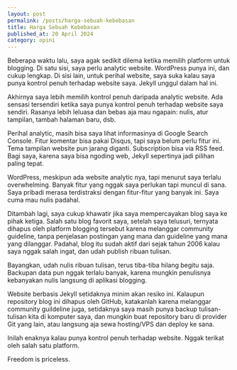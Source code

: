 ```yaml
---
layout: post
permalink: /posts/harga-sebuah-kebebasan
title: Harga Sebuah Kebebasan
published_at: 20 April 2024
category: opini
---
```


Beberapa waktu lalu, saya agak sedikit dilema ketika memilih platform untuk blogging. Di satu sisi, saya perlu analytic website. WordPress punya ini, dan cukup lengkap. Di sisi lain, untuk perihal website, saya suka kalau saya punya kontrol penuh terhadap website saya. Jekyll unggul dalam hal ini.

Akhirnya saya lebih memilih kontrol penuh daripada analytic website. Ada sensasi tersendiri ketika saya punya kontrol penuh terhadap website saya sendiri. Rasanya lebih leluasa dan bebas aja mau ngapain: nulis, atur tampilan, tambah halaman baru, dsb.

Perihal analytic, masih bisa saya lihat informasinya di Google Search Console. Fitur komentar bisa pakai Disqus, tapi saya belum perlu fitur ini. Tema tampilan website pun jarang diganti. Subscription bisa via RSS feed. Bagi saya, karena saya bisa ngoding web, Jekyll sepertinya jadi pilihan paling tepat.

WordPress, meskipun ada website analytic nya, tapi menurut saya terlalu overwhelming. Banyak fitur yang nggak saya perlukan tapi muncul di sana. Saya pribadi merasa terdistraksi dengan fitur-fitur yang banyak ini. Saya cuma mau nulis padahal.

Ditambah lagi, saya cukup khawatir jika saya mempercayakan blog saya ke pihak ketiga. Salah satu blog favorit saya, setelah saya telusuri, ternyata dihapus oleh platform blogging tersebut karena melanggar community guideline, tanpa penjelasan postingan yang mana dan guideline yang mana yang dilanggar. Padahal, blog itu sudah aktif dari sejak tahun 2006 kalau saya nggak salah ingat, dan udah publish ribuan tulisan.

Bayangkan, udah nulis ribuan tulisan, terus tiba-tiba hilang begitu saja. Backupan data pun nggak terlalu banyak, karena mungkin penulisnya kebanyakan nulis langsung di aplikasi blogging.

Website berbasis Jekyll setidaknya minim akan resiko ini. Kalaupun repository blog ini dihapus oleh GitHub, katakanlah karena melanggar community guildeline juga, setidaknya saya masih punya backup tulisan-tulisan kita di komputer saya, dan mungkin buat repository baru di provider Git yang lain, atau langsung aja sewa hosting/VPS dan deploy ke sana.

Inilah enaknya kalau punya kontrol penuh terhadap website. Nggak terikat oleh salah satu platform.

Freedom is priceless.